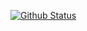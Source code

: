 [![Github Status](https://github-readme-stats.vercel.app/api?username=chazeros&show_icons=true&include_all_commits=true)]()
